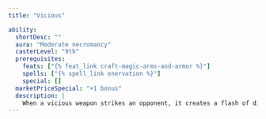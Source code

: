 ```yaml
---
title: "Vicious"

ability:
  shortDesc: ""
  aura: "Moderate necromancy"
  casterLevel: "9th"
  prerequisites:
    feats: ["{% feat_link craft-magic-arms-and-armor %}"]
    spells: ["{% spell_link enervation %}"]
    special: []
  marketPriceSpecial: "+1 bonus"
  description: |
    When a vicious weapon strikes an opponent, it creates a flash of disruptive energy that resonates between the opponent and the wielder. This energy deals an extra 2d6 points of damage to the opponent and 1d6 points of damage to the wielder. Only melee weapons can be vicious.
---
```

